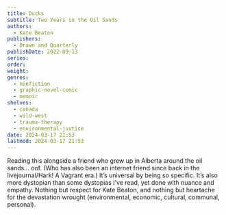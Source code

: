 ```yaml
---
title: Ducks
subtitle: Two Years in the Oil Sands
authors:
  - Kate Beaton
publishers:
  - Drawn and Quarterly
publishDate: 2022-09-13
series: 
order: 
weight: 
genres:
  - nonfiction
  - graphic-novel-comic
  - memoir
shelves:
  - canada
  - wild-west
  - trauma-therapy
  - environmental-justice
date: 2024-03-17 21:53
lastmod: 2024-03-17 21:53
---
```

Reading this alongside a friend who grew up in Alberta around the oil sands… oof. (Who has also been an internet friend since back in the livejournal/Hark! A Vagrant era.) It’s universal by being so specific. It’s also more dystopian than some dystopias I’ve read, yet done with nuance and empathy. Nothing but respect for Kate Beaton, and nothing but heartache for the devastation wrought (environmental, economic, cultural, communal, personal).